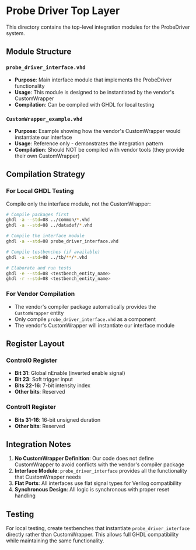 # Probe Driver Top Layer

This directory contains the top-level integration modules for the ProbeDriver system.

## Module Structure

### `probe_driver_interface.vhd`
- **Purpose**: Main interface module that implements the ProbeDriver functionality
- **Usage**: This module is designed to be instantiated by the vendor's CustomWrapper
- **Compilation**: Can be compiled with GHDL for local testing

### `CustomWrapper_example.vhd`
- **Purpose**: Example showing how the vendor's CustomWrapper would instantiate our interface
- **Usage**: Reference only - demonstrates the integration pattern
- **Compilation**: Should NOT be compiled with vendor tools (they provide their own CustomWrapper)

## Compilation Strategy

### For Local GHDL Testing
Compile only the interface module, not the CustomWrapper:

```bash
# Compile packages first
ghdl -a --std=08 ../common/*.vhd
ghdl -a --std=08 ../datadef/*.vhd

# Compile the interface module
ghdl -a --std=08 probe_driver_interface.vhd

# Compile testbenches (if available)
ghdl -a --std=08 ../tb/**/*.vhd

# Elaborate and run tests
ghdl -e --std=08 <testbench_entity_name>
ghdl -r --std=08 <testbench_entity_name>
```

### For Vendor Compilation
- The vendor's compiler package automatically provides the `CustomWrapper` entity
- Only compile `probe_driver_interface.vhd` as a component
- The vendor's CustomWrapper will instantiate our interface module

## Register Layout

### Control0 Register
- **Bit 31**: Global nEnable (inverted enable signal)
- **Bit 23**: Soft trigger input
- **Bits 22-16**: 7-bit intensity index
- **Other bits**: Reserved

### Control1 Register
- **Bits 31-16**: 16-bit unsigned duration
- **Other bits**: Reserved

## Integration Notes

1. **No CustomWrapper Definition**: Our code does not define CustomWrapper to avoid conflicts with the vendor's compiler package
2. **Interface Module**: `probe_driver_interface` provides all the functionality that CustomWrapper needs
3. **Flat Ports**: All interfaces use flat signal types for Verilog compatibility
4. **Synchronous Design**: All logic is synchronous with proper reset handling

## Testing

For local testing, create testbenches that instantiate `probe_driver_interface` directly rather than CustomWrapper. This allows full GHDL compatibility while maintaining the same functionality.